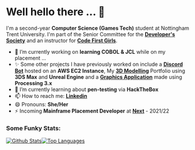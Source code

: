 # Well hello there ... 👋
I'm a second-year **Computer Science (Games Tech)** student at Nottingham Trent University. I'm part of the Senior Committee for the [**Developer's Society**](https://github.com/NTUDevSoc) and an instructor for [**Code First Girls**](https://codefirstgirls.org.uk/).

- 🔭 I’m currently working on **learning COBOL & JCL** while on my placement ...
- ✨ Some other projects I have previously worked on include a **[Discord Bot](https://github.com/Hannah-Ashna/Discord-Bot)** hosted on an **AWS EC2 Instance**, My **[3D Modelling](https://github.com/Hannah-Ashna/3D-Modelling-Portfolio)** Portfolio using **3DS Max** and **Unreal Engine** and a **[Graphics Application](https://github.com/Hannah-Ashna/Graphics-Application)** made using **Processing 3.x**
- 🌱 I’m currently learning about **pen-testing** via **HackTheBox**
- 📫 How to reach me: [**Linkedin**](https://www.linkedin.com/in/hannah-ashna-jacob/)
- 😄 Pronouns: **She/Her**
- ⚡ Incoming **Mainframe Placement Developer** at [**Next**](https://www.next.co.uk/) - 2021/22
 
### Some Funky Stats:
[![Github Stats](https://github-readme-stats.vercel.app/api?username=hannah-ashna&show_icons=true&count_private=true&theme=vision-friendly-dark&hide_border=true&custom_title=Github%20Stats&line_height=24)](https://github.com/anuraghazra/github-readme-stats)[![Top Languages](https://github-readme-stats.vercel.app/api/top-langs/?username=hannah-ashna&show_icons=true&hide_border=true&theme=vision-friendly-dark&langs_count=8&hide=ShaderLab,HLSL,ASP.NET,JavaScript,D,Makefile,QMake,C,Kotlin&layout=compact&custom_title=Top%20Languages)](https://github.com/anuraghazra/github-readme-stats)


<!--
**Hannah-Ashna/Hannah-Ashna** is a ✨ _special_ ✨ repository because its `README.md` (this file) appears on your GitHub profile.
Here are some ideas to get you started:
- 👯 I’m looking to collaborate on ...
- 🤔 I’m looking for help with ...
-  Fun fact:
-->
